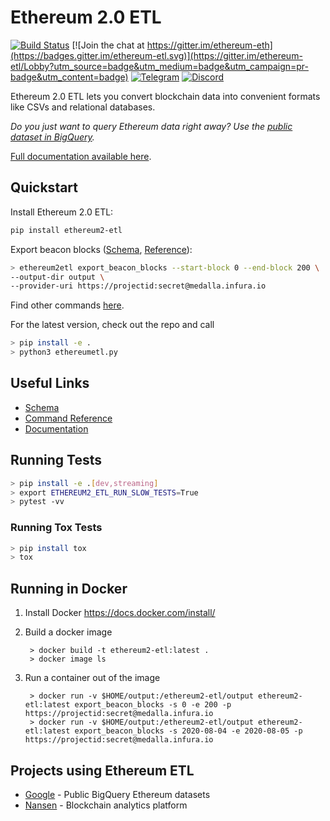 # Ethereum 2.0 ETL

[![Build Status](https://travis-ci.org/blockchain-etl/ethereum2-etl.png)](https://travis-ci.org/blockchain-etl/ethereum2-etl)
[![Join the chat at https://gitter.im/ethereum-eth](https://badges.gitter.im/ethereum-etl.svg)](https://gitter.im/ethereum-etl/Lobby?utm_source=badge&utm_medium=badge&utm_campaign=pr-badge&utm_content=badge)
[![Telegram](https://img.shields.io/badge/telegram-join%20chat-blue.svg)](https://t.me/joinchat/GsMpbA3mv1OJ6YMp3T5ORQ)
[![Discord](https://img.shields.io/badge/discord-join%20chat-blue.svg)](https://discord.gg/wukrezR)

Ethereum 2.0 ETL lets you convert blockchain data into convenient formats like CSVs and relational databases.

*Do you just want to query Ethereum data right away? Use the [public dataset in BigQuery](https://console.cloud.google.com/bigquery?page=dataset&d=crypto_ethereum2&p=public-data-finance).*

[Full documentation available here](http://ethereum2-etl.readthedocs.io/).

## Quickstart

Install Ethereum 2.0 ETL:

```bash
pip install ethereum2-etl
```

Export beacon blocks ([Schema](docs/schema.md#beacon_blocks), [Reference](docs/commands.md#export_beacon_blocks)):

```bash
> ethereum2etl export_beacon_blocks --start-block 0 --end-block 200 \
--output-dir output \
--provider-uri https://projectid:secret@medalla.infura.io
```

Find other commands [here](https://ethereum2-etl.readthedocs.io/en/latest/commands/).

For the latest version, check out the repo and call 
```bash
> pip install -e . 
> python3 ethereumetl.py
```

## Useful Links

- [Schema](https://ethereum2-etl.readthedocs.io/en/latest/schema/)
- [Command Reference](https://ethereum2-etl.readthedocs.io/en/latest/commands/)
- [Documentation](https://ethereum2-etl.readthedocs.io/)

## Running Tests

```bash
> pip install -e .[dev,streaming]
> export ETHEREUM2_ETL_RUN_SLOW_TESTS=True
> pytest -vv
```

### Running Tox Tests

```bash
> pip install tox
> tox
```

## Running in Docker

1. Install Docker https://docs.docker.com/install/

2. Build a docker image
        
        > docker build -t ethereum2-etl:latest .
        > docker image ls
        
3. Run a container out of the image

        > docker run -v $HOME/output:/ethereum2-etl/output ethereum2-etl:latest export_beacon_blocks -s 0 -e 200 -p https://projectid:secret@medalla.infura.io
        > docker run -v $HOME/output:/ethereum2-etl/output ethereum2-etl:latest export_beacon_blocks -s 2020-08-04 -e 2020-08-05 -p https://projectid:secret@medalla.infura.io


## Projects using Ethereum ETL

* [Google](https://goo.gl/oY5BCQ) - Public BigQuery Ethereum datasets
* [Nansen](https://nansen.ai/?ref=ethereum2etl) - Blockchain analytics platform
